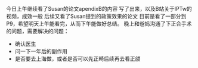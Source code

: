 今日上午继续看了Susan的论文apendixB的内容
写了出来，以及B站关于IPTw的视频，成效一般
后续又看了Susan提到的政策效果的论文
目前是看了一部分到P9，希望明天上午能看完，从而下午能做好总结。
晚上和爸妈沟通了下正合手术的问题，需要解决的问题：
- 确认医生
- 问一下一年后的副作用
- 是否要去上海做，或者是否可以先正畸后续再去看正颌

